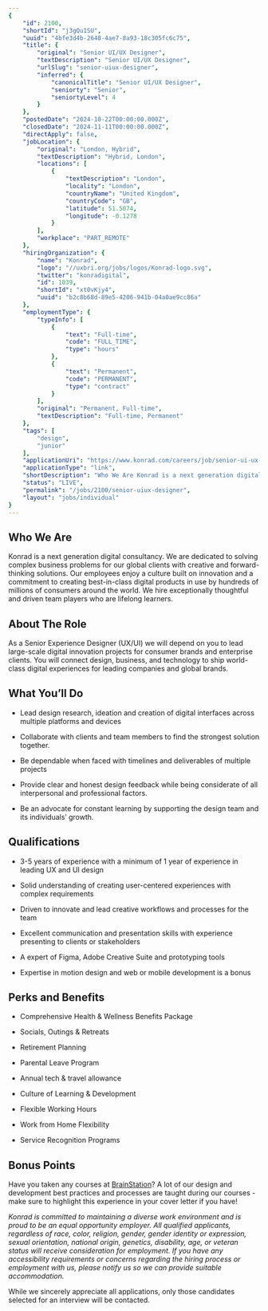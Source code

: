 ```yaml
---
{
	"id": 2100,
	"shortId": "j3gQu1SU",
	"uuid": "4bfe3d4b-2648-4ae7-8a93-18c305fc6c75",
	"title": {
		"original": "Senior UI/UX Designer",
		"textDescription": "Senior UI/UX Designer",
		"urlSlug": "senior-uiux-designer",
		"inferred": {
			"canonicalTitle": "Senior UI/UX Designer",
			"seniorty": "Senior",
			"seniortyLevel": 4
		}
	},
	"postedDate": "2024-10-22T00:00:00.000Z",
	"closedDate": "2024-11-11T00:00:00.000Z",
	"directApply": false,
	"jobLocation": {
		"original": "London, Hybrid",
		"textDescription": "Hybrid, London",
		"locations": [
			{
				"textDescription": "London",
				"locality": "London",
				"countryName": "United Kingdom",
				"countryCode": "GB",
				"latitude": 51.5074,
				"longitude": -0.1278
			}
		],
		"workplace": "PART_REMOTE"
	},
	"hiringOrganization": {
		"name": "Konrad",
		"logo": "//uxbri.org/jobs/logos/Konrad-logo.svg",
		"twitter": "konradigital",
		"id": 1039,
		"shortId": "xt0vKjy4",
		"uuid": "b2c8b68d-89e5-4206-941b-04a0ae9cc86a"
	},
	"employmentType": {
		"typeInfo": [
			{
				"text": "Full-time",
				"code": "FULL_TIME",
				"type": "hours"
			},
			{
				"text": "Permanent",
				"code": "PERMANENT",
				"type": "contract"
			}
		],
		"original": "Permanent, Full-time",
		"textDescription": "Full-time, Permanent"
	},
	"tags": [
		"design",
		"junior"
	],
	"applicationUri": "https://www.konrad.com/careers/job/senior-ui-ux-designer_6249623003",
	"applicationType": "link",
	"shortDescription": "Who We Are Konrad is a next generation digital consultancy. We are dedicated to solving complex business problems for our global clients with creative and forward-thinking- solutions. Our employees",
	"status": "LIVE",
	"permalink": "/jobs/2100/senior-uiux-designer",
	"layout": "jobs/individual"
}
---
```

<h2>Who We Are</h2><p>Konrad is a next generation digital consultancy. We are dedicated to solving complex business problems for our global clients with creative and forward-thinking solutions. Our employees enjoy a culture built on innovation and a commitment to creating best-in-class digital products in use by hundreds of millions of consumers around the world. We hire exceptionally thoughtful and driven team players who are lifelong learners.&nbsp;</p><h2>About The Role</h2><p>As a Senior Experience Designer (UX/UI) we will depend on you to lead large-scale digital innovation projects for consumer brands and enterprise clients. You will connect design, business, and technology to ship world-class digital experiences for leading companies and global brands.</p><h2>What You’ll Do</h2><ul><li><p>Lead design research, ideation and creation of digital interfaces across multiple platforms and devices</p></li><li><p>Collaborate with clients and team members to find the strongest solution together.</p></li><li><p>Be dependable when faced with timelines and deliverables of multiple projects</p></li><li><p>Provide clear and honest design feedback while being considerate of all interpersonal and professional factors.&nbsp;</p></li><li><p>Be an advocate for constant learning by supporting the design team and its individuals’ growth.</p></li></ul><h2>Qualifications</h2><ul><li><p>3-5 years of experience with a minimum of 1 year of experience in leading UX and UI design</p></li><li><p>Solid understanding of creating user-centered experiences with complex requirements</p></li><li><p>Driven to innovate and lead creative workflows and processes for the team</p></li><li><p>Excellent communication and presentation skills with experience presenting to clients or stakeholders</p></li><li><p>A expert of Figma, Adobe Creative Suite and prototyping tools</p></li><li><p>Expertise in motion design and web or mobile development is a bonus</p></li></ul><h2>Perks and Benefits</h2><ul><li><p>Comprehensive Health &amp; Wellness Benefits Package&nbsp;</p></li><li><p>Socials, Outings &amp; Retreats</p></li><li><p>Retirement Planning</p></li><li><p>Parental Leave Program</p></li><li><p>Annual tech &amp; travel allowance</p></li><li><p>Culture of Learning &amp; Development</p></li><li><p>Flexible Working Hours</p></li><li><p>Work from Home Flexibility</p></li><li><p>Service Recognition Programs</p></li></ul><h2>Bonus Points</h2><p>Have you taken any courses at <a target="_blank" rel="noopener noreferrer nofollow" href="https://brainstation.io/">BrainStation</a>? A lot of our design and development best practices and processes are taught during our courses - make sure to highlight this experience in your cover letter if you have!</p><p><em>Konrad is committed to maintaining a diverse work environment and is proud to be an equal opportunity employer. All qualified applicants, regardless of race, color, religion, gender, gender identity or expression, sexual orientation, national origin, genetics, disability, age, or veteran status will receive consideration for employment. If you have any accessibility requirements or concerns regarding the hiring process or employment with us, please notify us so we can provide suitable accommodation.</em></p><p>While we sincerely appreciate all applications, only those candidates selected for an interview will be contacted.</p>
